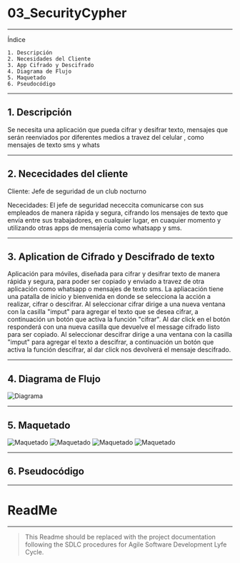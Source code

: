# 03_SecurityCypher

---
Índice

    1. Descripción 
    2. Necesidades del Cliente
    3. App Cifrado y Descifrado
    4. Diagrama de Flujo
    5. Maquetado
    6. Pseudocódigo
    
---
## 1. Descripción 

Se necesita una aplicación que pueda cifrar y desifrar texto, mensajes que serán reenviados por diferentes medios a travez del celular , como mensajes de texto sms y whats

---
## 2. Nececidades del cliente 

Cliente:
Jefe de seguridad de un club nocturno

Nececidades:
El jefe de seguridad nececcita comunicarse con sus empleados de manera rápida y segura, cifrando los mensajes de texto que envía entre sus trabajadores, en cualquier lugar, en cuaquier momento y utilizando otras apps de mensajería como whatsapp y sms. 

---
## 3. Aplication de Cifrado y Descifrado de texto

Aplicación para móviles, diseñada para cifrar y desifrar texto de manera rápida y segura, para poder ser copiado y enviado a travez de otra aplicación como whatsapp o mensajes de texto sms.
La apliacación tiene una patalla de inicio y bienvenida en donde se selecciona la acción a realizar, cifrar o descifrar. 
    Al seleccionar cifrar dirige a una nueva ventana con la casilla "imput" para agregar el texto que se desea cifrar, a continuación un botón que activa la función "cifrar". Al dar click en el botón responderá con una nueva casilla que devuelve el message cifrado listo para ser copiado. 
    Al seleccionar descifrar dirige a una ventana con la casilla "imput" para agregar el texto a descifrar, a continuación un botón que activa la función descifrar, al dar click nos devolverá el mensaje descifrado. 

---
## 4. Diagrama de Flujo
![Diagrama](./assets/Diagrama.jpeg)

---
## 5. Maquetado
![Maquetado](./assets/Inicio.png) ![Maquetado](./assets/Cif.png) ![Maquetado](./assets/Cifrado.png) ![Maquetado](./assets/Desifrado.png) 

---
## 6. Pseudocódigo
---
# ReadMe

---

> This Readme should be replaced with the project documentation following the SDLC procedures for Agile Software Development Lyfe Cycle.

